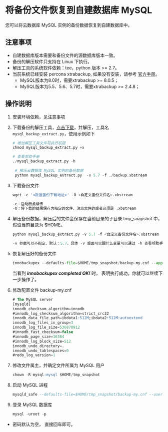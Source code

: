 # 将备份文件恢复到自建数据库 MySQL

您可以将云数据库 MySQL 实例的备份数据恢复到自建数据库中。

## 注意事项
* 自建数据库版本需要和备份文件的源数据库版本一致。
* 备份的解压软件只支持在 Linux 下执行。
* 解压工具的系统软件依赖：tee，python 版本 >= 2.7。
* 当前系统已经安装 percona xtrabackup, 如果没有安装，请参考 [官方手册](https://www.percona.com/doc/percona-xtrabackup/2.4/index.html)。
   * MySQL版本为8.0时，需要xtrabackup >= 8.0.5；
   * MySQL版本为5.5、5.6、5.7时，需要xtrabackup >= 2.4.8；

## 操作说明
1. 安装环境依赖，见注意事项
2. 下载备份的解压工具，[点击下载](http://jddb-common-public.oss.cn-north-1.jcloudcs.com/general_mysql_backup_extract_tool.zip)，并解压，工具名 `mysql_backup_extract.py`，使用示例如下
    
    ```Python
    # 增加解压工具文件可执行权限
    chmod mysql_backup_extract.py +x
    
    # 查看帮助手册
    ./mysql_backup_extract.py -h
     
     # 解压云数据库 MySQL 实例的备份数据
     python mysql_backup_extract.py  -v 5.7 -f ./backup.xbstream
    ```
3. 下载备份文件

    ```SQL
    wget -c '<数据备份下载地址>' -O <自定义备份文件名>.xbstream

    -c：启动断点续传
    -O：将下载的结果保存为指定的文件，注意文件的后者必须是 .xbstream
    ```

4. 解压备份数据，解压后的文件会保存在当前目录的子目录 tmp_snapshot 中，假设当前目录为 $HOME。

    ```python
    python mysql_backup_extract.py -v 5.7 -f <自定义备份文件名>.xbstream
    
    -v 参数可以不指定，默认：5.7，具体 -v 后面可以跟什么变量可以通过 -h 查看帮助手册得知。
    ```

5. 恢复解压好的备份文件

    ```python
    innobackupex --defaults-file=$HOME/tmp_snapshot/backup-my.cnf --apply-log $HOME/tmp_snapshot
    ``` 
    当看到 ***innobackupex completed OK!*** 时， 表明执行成功，你就可以继续下一步操作了。

6. 修改配置文件 backup-my.cnf

    ```SQL
    # The MySQL server
    [mysqld]
    innodb_checksum_algorithm=innodb
    #innodb_log_checksum_algorithm=strict_crc32
    innodb_data_file_path=ibdata1:512M;ibdata2:512M:autoextend
    innodb_log_files_in_group=3
    innodb_log_file_size=536870912
    #innodb_fast_checksum=false
    #innodb_page_size=16384
    #innodb_log_block_size=512
    innodb_undo_directory=.
    innodb_undo_tablespaces=0
    #redo_log_version=1
    ```

7. 修改文件属主，并确定文件所属为 MySQL 用户

    ```SQL
    chown -R mysql:mysql $HOME/tmp_snapshot
    ```

8. 启动 MySQL 进程

    ```SQL
    mysqld_safe --defaults-file=$HOME/tmp_snapshot/backup-my.cnf --user=mysql --datadir=$HOME/tmp_snapshot &
    ```

9. 登录 MySQL 数据库

    ```SQL
    mysql -uroot -p
    ```

* 密码默认为空， 直接回车即可。
